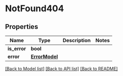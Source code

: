 # NotFound404

## Properties
Name | Type | Description | Notes
------------ | ------------- | ------------- | -------------
**is_error** | **bool** |  | 
**error** | [**ErrorModel**](ErrorModel.md) |  | 

[[Back to Model list]](../README.md#documentation-for-models) [[Back to API list]](../README.md#documentation-for-api-endpoints) [[Back to README]](../README.md)

